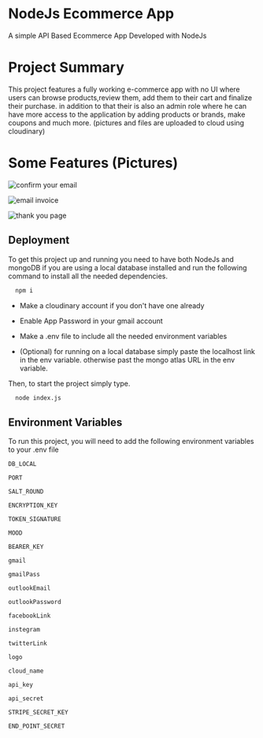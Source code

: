 
# NodeJs Ecommerce App

A simple API Based Ecommerce App Developed with NodeJs

# Project Summary
This project features a fully working e-commerce app with no UI where users can browse products,review them, add them to their cart and finalize their purchase. in addition to that their is also an admin role where he can have more access to the application by adding products or brands, make coupons and much more. (pictures and files are uploaded to cloud using cloudinary)

# Some Features (Pictures)

![confirm your email](https://github.com/AliAmr527/ECommerce-App/assets/131396543/c4718333-576f-4485-8cf5-67540ff35b84)

![email invoice](https://github.com/AliAmr527/ECommerce-App/assets/131396543/1076de78-5849-4945-a38a-545fec657006)

![thank you page](https://github.com/AliAmr527/ECommerce-App/assets/131396543/30aeeea4-f192-42d8-9eae-e21d2b47b09b)


## Deployment

To get this project up and running you need to have both NodeJs and mongoDB if you are using a local database installed and run the following command to install all the needed dependencies.

```bash
  npm i
```

* Make a cloudinary account if you don't have one already

* Enable App Password in your gmail account

* Make a .env file to include all the needed environment variables

* (Optional) for running on a local database simply paste the localhost link in the env variable. otherwise past the mongo atlas URL in the env variable.

Then, to start the project simply type.

```bash
  node index.js
```

## Environment Variables

To run this project, you will need to add the following environment variables to your .env file

`DB_LOCAL`

`PORT`

`SALT_ROUND`

`ENCRYPTION_KEY`

`TOKEN_SIGNATURE`

`MOOD`

`BEARER_KEY`

`gmail`

`gmailPass`

`outlookEmail`

`outlookPassword`

`facebookLink`

`instegram`

`twitterLink`

`logo`

`cloud_name`

`api_key`

`api_secret`

`STRIPE_SECRET_KEY`

`END_POINT_SECRET`

